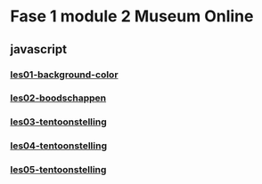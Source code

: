 # Fase 1 module 2 Museum Online
## javascript

### [les01-background-color](http://32714.hosts1.ma-cloud.nl/f1m2js/les01)
### [les02-boodschappen](http://32714.hosts1.ma-cloud.nl/f1m2js/les02)
### [les03-tentoonstelling](http://32714.hosts1.ma-cloud.nl/f1m2js/les03)
### [les04-tentoonstelling](http://32714.hosts1.ma-cloud.nl/f1m2js/les04)
### [les05-tentoonstelling](http://32714.hosts1.ma-cloud.nl/f1m2js/les05)